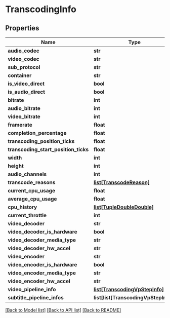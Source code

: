 # TranscodingInfo

## Properties
Name | Type | Description | Notes
------------ | ------------- | ------------- | -------------
**audio_codec** | **str** |  | [optional] 
**video_codec** | **str** |  | [optional] 
**sub_protocol** | **str** |  | [optional] 
**container** | **str** |  | [optional] 
**is_video_direct** | **bool** |  | [optional] 
**is_audio_direct** | **bool** |  | [optional] 
**bitrate** | **int** |  | [optional] 
**audio_bitrate** | **int** |  | [optional] 
**video_bitrate** | **int** |  | [optional] 
**framerate** | **float** |  | [optional] 
**completion_percentage** | **float** |  | [optional] 
**transcoding_position_ticks** | **float** |  | [optional] 
**transcoding_start_position_ticks** | **float** |  | [optional] 
**width** | **int** |  | [optional] 
**height** | **int** |  | [optional] 
**audio_channels** | **int** |  | [optional] 
**transcode_reasons** | [**list[TranscodeReason]**](TranscodeReason.md) |  | [optional] 
**current_cpu_usage** | **float** |  | [optional] 
**average_cpu_usage** | **float** |  | [optional] 
**cpu_history** | [**list[TupleDoubleDouble]**](TupleDoubleDouble.md) |  | [optional] 
**current_throttle** | **int** |  | [optional] 
**video_decoder** | **str** |  | [optional] 
**video_decoder_is_hardware** | **bool** |  | [optional] 
**video_decoder_media_type** | **str** |  | [optional] 
**video_decoder_hw_accel** | **str** |  | [optional] 
**video_encoder** | **str** |  | [optional] 
**video_encoder_is_hardware** | **bool** |  | [optional] 
**video_encoder_media_type** | **str** |  | [optional] 
**video_encoder_hw_accel** | **str** |  | [optional] 
**video_pipeline_info** | [**list[TranscodingVpStepInfo]**](TranscodingVpStepInfo.md) |  | [optional] 
**subtitle_pipeline_infos** | **list[list[TranscodingVpStepInfo]]** |  | [optional] 

[[Back to Model list]](../README.md#documentation-for-models) [[Back to API list]](../README.md#documentation-for-api-endpoints) [[Back to README]](../README.md)

